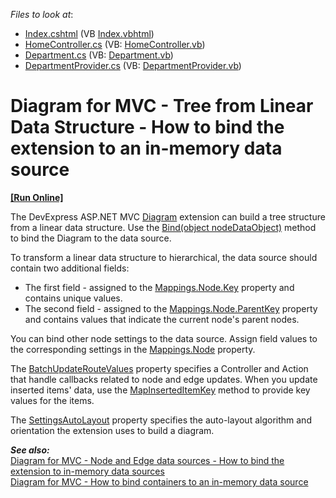 <!-- default file list -->
*Files to look at*:

* [Index.cshtml](./CS/DiagramFromTree/Views/Home/Index.cshtml) (VB [Index.vbhtml](./VB/DiagramFromTreeVB/Views/Home/Index.vbhtml))
* [HomeController.cs](./CS/DiagramFromTree/Controllers/HomeController.cs) (VB: [HomeController.vb](./VB/DiagramFromTreeVB/Controllers/HomeController.vb))
* [Department.cs](./CS/DiagramFromTree/Models/Department.cs) (VB: [Department.vb](./VB/DiagramFromTreeVB/Models/Department.vb))
* [DepartmentProvider.cs](./CS/DiagramFromTree/Models/DepartmentProvider.cs) (VB: [DepartmentProvider.vb](./VB/DiagramFromTreeVB/Models/DepartmentProvider.vb))
<!-- default file list end -->

# Diagram for MVC - Tree from Linear Data Structure - How to bind the extension to an in-memory data source
<!-- run online -->
**[[Run Online]](https://codecentral.devexpress.com/240284159/)**
<!-- run online end -->

The DevExpress ASP.NET MVC  [Diagram](https://docs.devexpress.com/AspNet/DevExpress.Web.Mvc.DiagramExtension)  extension can build a tree structure from a linear data structure. Use the  [Bind(object nodeDataObject)](https://docs.devexpress.com/AspNet/DevExpress.Web.Mvc.DiagramExtension.Bind(System.Object))  method to bind the Diagram to the data source.

To transform a linear data structure to hierarchical, the data source should contain two additional fields:

-   The first field - assigned to the  [Mappings.Node.Key](https://docs.devexpress.com/AspNet/DevExpress.Web.ASPxDiagram.DiagramMappingInfo.Key)  property and contains unique values.
-   The second field - assigned to the  [Mappings.Node.ParentKey](https://docs.devexpress.com/AspNet/DevExpress.Web.ASPxDiagram.DiagramNodeMappingInfo.ParentKey)  property and contains values that indicate the current node's parent nodes.

You can bind other node settings to the data source. Assign field values to the corresponding settings in the  [Mappings.Node](https://docs.devexpress.com/AspNet/DevExpress.Web.ASPxDiagram.DiagramNodeMappingInfo._properties)  property.

The  [BatchUpdateRouteValues](https://docs.devexpress.com/AspNet/DevExpress.Web.Mvc.DiagramSettings.BatchUpdateRouteValues)  property specifies a Controller and Action that handle callbacks related to node and edge updates. When you update inserted items' data, use the  [MapInsertedItemKey](https://docs.devexpress.com/AspNet/DevExpress.Web.Mvc.MVCxDiagramItemUpdateValues-2.MapInsertedItemKey(-0--1))  method to provide key values for the items.

The  [SettingsAutoLayout](https://docs.devexpress.com/AspNet/DevExpress.Web.Mvc.DiagramSettings.SettingsAutoLayout)  property specifies the auto-layout algorithm and orientation the extension uses to build a diagram.  

***See also:***  
[Diagram for MVC - Node and Edge data sources - How to bind the extension to in-memory data sources](https://github.com/DevExpress-Examples/diagram-for-mvc-node-and-edge-data-sources-how-to-bind-the-extension-to-in-memory-data-sources)  
[Diagram for MVC - How to bind containers to an in-memory data source](https://github.com/DevExpress-Examples/diagram-for-mvc-how-to-bind-containers-to-an-in-memory-data-source)
